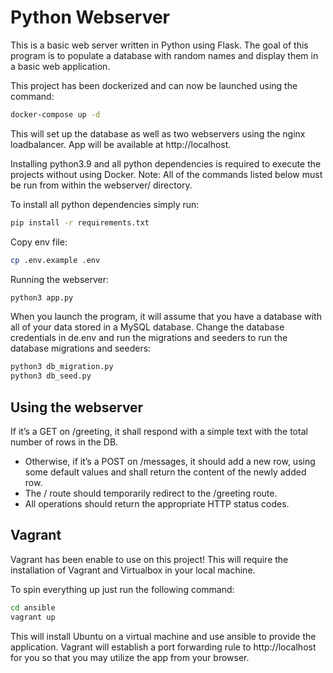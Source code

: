 # Python Webserver

This is a basic web server written in Python using Flask. The goal of this program is to populate a database with random names and display them in a basic web application.

This project has been dockerized and can now be launched using the command:

```bash
docker-compose up -d
```

This will set up the database as well as two webservers using the nginx loadbalancer. App will be available at http://localhost.

Installing python3.9 and all python dependencies is required to execute the projects without using Docker.
Note: All of the commands listed below must be run from within the webserver/ directory.

To install all python dependencies simply run:

```bash
pip install -r requirements.txt
```

Copy env file:

```bash
cp .env.example .env
```

Running the webserver:

```bash
python3 app.py
```

When you launch the program, it will assume that you have a database with all of your data stored in a MySQL database. Change the database credentials in de.env and run the migrations and seeders to run the database migrations and seeders:

```bash
python3 db_migration.py
python3 db_seed.py
```

## Using the webserver

If it’s a GET on /greeting, it shall respond with a simple text with the total number of
rows in the DB.
- Otherwise, if it’s a POST on /messages, it should add a new row, using some default
values and shall return the content of the newly added row.
- The / route should temporarily redirect to the /greeting route.
- All operations should return the appropriate HTTP status codes.

## Vagrant

Vagrant has been enable to use on this project! This will require the installation of Vagrant and Virtualbox in your local machine.

To spin everything up just run the following command:

```bash
cd ansible
vagrant up
```

This will install Ubuntu on a virtual machine and use ansible to provide the application. Vagrant will establish a port forwarding rule to http://localhost for you so that you may utilize the app from your browser.
